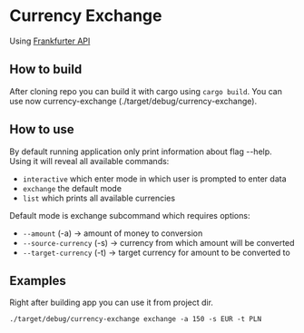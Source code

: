 # Currency Exchange

Using [Frankfurter API](https://www.frankfurter.app/)

## How to build

After cloning repo you can build it with cargo using `cargo build`.
You can use now currency-exchange (./target/debug/currency-exchange).

## How to use

By default running application only print information about flag --help.
Using it will reveal all available commands:
- `interactive` which enter mode in which user is prompted to enter data
- `exchange` the default mode
- `list` which prints all available currencies

Default mode is exchange subcommand which requires options:
- `--amount` (-a) -> amount of money to conversion
- `--source-currency` (-s) -> currency from which amount will be converted
- `--target-currency` (-t) -> target currency for amount to be converted to

## Examples

Right after building app you can use it from project dir.

`./target/debug/currency-exchange exchange -a 150 -s EUR -t PLN`

